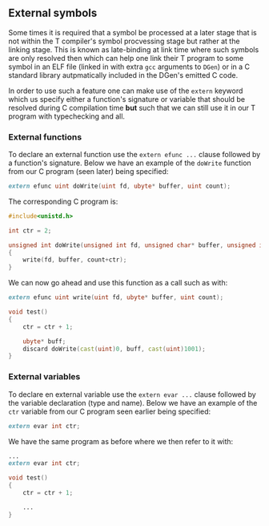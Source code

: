 ## External symbols

Some times it is required that a symbol be processed at a later stage that is not within the T compiler's symbol procvessing stage but rather at the linking stage. This is known as late-binding at link time where such symbols are only resolved then which can help one link their T program to some symbol in an ELF file (linked in with extra `gcc` arguments to `DGen`) or in a C standard library autpmatically included in the DGen's emitted C code.

In order to use such a feature one can make use of the `extern` keyword which us specify either a function's signature or variable that should be resolved during C compilation time **but** such that we can still use it in our T program with typechecking and all.

### External functions

To declare an external function use the `extern efunc ...` clause followed by a function's signature. Below we have an example of the `doWrite` function from our C program (seen later) being specified:

```{.d .numberLines}
extern efunc uint doWrite(uint fd, ubyte* buffer, uint count);
```

The corresponding C program is:

```{.c .numberLines}
#include<unistd.h>

int ctr = 2;

unsigned int doWrite(unsigned int fd, unsigned char* buffer, unsigned int count)
{
    write(fd, buffer, count+ctr);
}
```

We can now go ahead and use this function as a call such as with:

```{.d .numberLines}
extern efunc uint write(uint fd, ubyte* buffer, uint count);

void test()
{
    ctr = ctr + 1;

    ubyte* buff;
    discard doWrite(cast(uint)0, buff, cast(uint)1001);
}
```

### External variables

To declare en external variable use the `extern evar ...` clause followed by the variable declaration (type and name). Below we have an example of the `ctr` variable from our C program seen earlier being specified:

```{.d .numberLines}
extern evar int ctr;
```

We have the same program as before where we then refer to it with:

```{.d .numberLines}
...
extern evar int ctr;

void test()
{
    ctr = ctr + 1;

    ...
}
```
